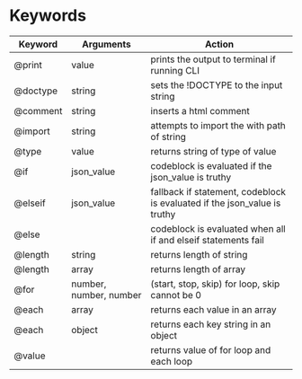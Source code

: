 # Keywords

| Keyword | Arguments | Action |
| --- | --- | --- |
| @print | value | prints the output to terminal if running CLI |
| @doctype | string | sets the !DOCTYPE to the input string |
| @comment | string | inserts a html comment |
| @import | string | attempts to import the with path of string |
| @type | value | returns string of type of value |
| @if | json_value | codeblock is evaluated if the json_value is truthy |
| @elseif | json_value | fallback if statement, codeblock is evaluated if the json_value is truthy |
| @else | | codeblock is evaluated when all if and elseif statements fail |
| @length | string | returns length of string |
| @length | array | returns length of array |
| @for | number, number, number | (start, stop, skip) for loop, skip cannot be 0 |
| @each | array | returns each value in an array |
| @each | object | returns each key string in an object |
| @value | | returns value of for loop and each loop |
